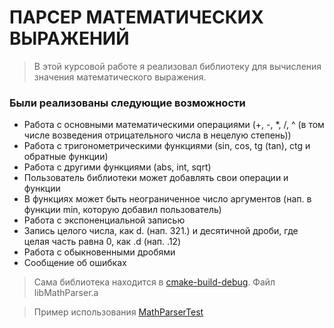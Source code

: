 # ПАРСЕР МАТЕМАТИЧЕСКИХ ВЫРАЖЕНИЙ

> В этой курсовой работе я реализовал библиотеку для вычисления значения математического выражения.

### Были реализованы следующие возможности
* Работа с основными математическими операциями (+, -, *, /, ^ (в том числе возведения отрицательного числа в нецелую степень))
* Работа с тригонометрическими функциями (sin, cos, tg (tan), ctg и обратные функции)
* Работа с другими функциями (abs, int, sqrt)
* Пользователь библиотеки может добавлять свои операции и функции
* В функциях может быть неограниченное число аргументов (нап. в функции min, которую добавил пользователь)
* Работа с экспоненциальной записью
* Запись целого числа, как d. (нап. 321.) и десятичной дроби, где целая часть равна 0, как .d (нап. .12)
* Работа с обыкновенными дробями
* Сообщение об ошибках

> Сама библиотека находится в [cmake-build-debug](https://github.com/SwiftyKey/MathParser/tree/master/cmake-build-debug). Файл libMathParser.a

> Пример использования [MathParserTest](https://github.com/SwiftyKey/MathParserTest)
